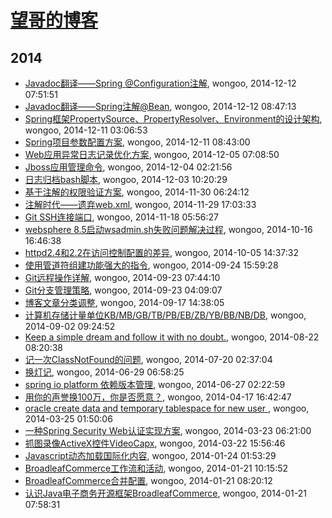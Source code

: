 # [望哥的博客](http://blog.sisopipo.com)

## 2014
* [Javadoc翻译——Spring @Configuration注解](/2014/2014-12-12-javadoc-spring-configuration), wongoo, 2014-12-12 07:51:51
* [Javadoc翻译——Spring注解@Bean](/2014/2014-12-12-javadoc-spring-bean), wongoo, 2014-12-12 08:47:13
* [Spring框架PropertySource、PropertyResolver、Environment的设计架构](/2014/2014-12-11-spring-propertysource-propertyresolver-environment), wongoo, 2014-12-11 03:06:53
* [Spring项目参数配置方案](/2014/2014-12-11-spring-configuration), wongoo, 2014-12-11 08:43:00
* [Web应用异常日志记录优化方案](/2014/2014-12-05-web-error-log-method), wongoo, 2014-12-05 07:08:50
* [Jboss应用管理命令](/2014/2014-12-04-jboss-commands), wongoo, 2014-12-04 02:21:56
* [日志归档bash脚本](/2014/2014-12-03-shell-for-log-achive), wongoo, 2014-12-03 10:20:29
* [基于注解的权限验证方案](/2014/2014-11-30-annotation-auth), wongoo, 2014-11-30 06:24:12
* [注解时代——遗弃web.xml](/2014/2014-11-29-deprecate-web-xml), wongoo, 2014-11-29 17:03:33
* [Git SSH连接端口](/2014/2014-11-18-git-ssh-port), wongoo, 2014-11-18 05:56:27
* [websphere 8.5启动wsadmin.sh失败问题解决过程](/2014/2014-10-16-websphere-8-5-wsadmin-sh-problem), wongoo, 2014-10-16 16:46:38
* [httpd2.4和2.2在访问控制配置的差异](/2014/2014-10-05-diff-of-http24-and-22), wongoo, 2014-10-05 14:37:32
* [使用管道符组建功能强大的指令](/2014/2014-09-24-using-pipe-operator-to-impl-powful-commands), wongoo, 2014-09-24 15:59:28
* [Git远程操作详解](/2014/2014-09-23-git-remote-commands), wongoo, 2014-09-23 07:44:10
* [Git分支管理策略](/2014/2014-09-23-git-branch-mangement), wongoo, 2014-09-23 04:09:07
* [博客文章分类调整](/2014/2014-09-17-adjust-blog-category), wongoo, 2014-09-17 14:38:05
* [计算机存储计量单位KB/MB/GB/TB/PB/EB/ZB/YB/BB/NB/DB](/2014/2014-09-02-computer-unit-kbmbgbtbpbebzbybbbnbdb), wongoo, 2014-09-02 09:24:52
* [Keep a simple dream and follow it with no doubt.](/2014/2014-08-22-keep-a-simple-dream-and-follow-it-with-no-doubt), wongoo, 2014-08-22 08:20:38
* [记一次ClassNotFound的问题](/2014/2014-07-20-classnotfound-problem), wongoo, 2014-07-20 02:37:04
* [换灯记](/2014/2014-06-29-replace-light), wongoo, 2014-06-29 06:58:25
* [spring io platform 依赖版本管理](/2014/2014-06-27-spring-io-platform-dependencies), wongoo, 2014-06-27 02:22:59
* [用你的声誉换100万，你是否愿意？](/2014/2014-04-17-100million-or-reputation), wongoo, 2014-04-17 16:42:47
* [oracle create data and temporary tablespace for new user ](/2014/2014-03-25-oracle-create-data-and-temporary-tablespace-for-new-user), wongoo, 2014-03-25 01:50:06
* [一种Spring Security Web认证实现方案](/2014/2014-03-23-spring-security-web-auth-plan), wongoo, 2014-03-23 06:21:00
* [抓图录像ActiveX控件VideoCapx](/2014/2014-03-22-activex-videocapx-video-capture), wongoo, 2014-03-22 15:56:46
* [Javascript动态加载国际化内容](/2014/2014-01-24-javascript-dynamic-load-i18n), wongoo, 2014-01-24 01:53:29
* [BroadleafCommerce工作流和活动](/2014/2014-01-21-broadleafcommerce-workflow-and-activity), wongoo, 2014-01-21 10:15:52
* [BroadleafCommerce合并配置](/2014/2014-01-21-broadleafcommerce-merge-config), wongoo, 2014-01-21 08:20:12
* [认识Java电子商务开源框架BroadleafCommerce](/2014/2014-01-21-about-broadleafcommerce), wongoo, 2014-01-21 07:58:31
